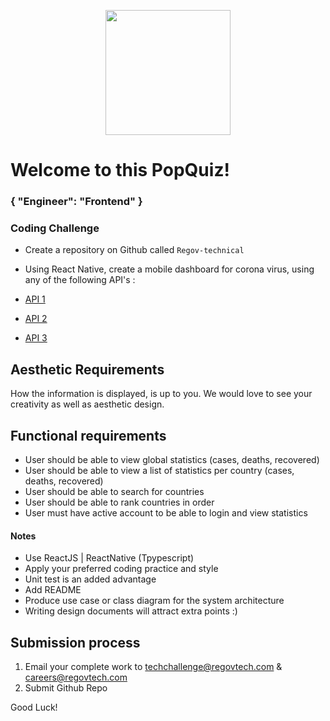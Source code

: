 <p align="center"> 
    <img src="https://regov-store.s3.ap-southeast-1.amazonaws.com/REGOV+Logo_CMYK.png" width="200" >
</p>

# Welcome to this PopQuiz!
### { "Engineer": "Frontend" }

### Coding Challenge

- Create a repository on Github called ``Regov-technical``

- Using React Native, create a mobile dashboard for corona virus, using any of the following API's :
 - [API 1 ](https://api-ninjas.com/api/covid19)
 - [API 2 ](https://postman-toolboxes.github.io/covid-19/#featured-collections)
 - [API 3 ](https://rapidapi.com/collection/coronavirus-covid-19)

## Aesthetic Requirements
How the information is displayed, is up to you. We would love to see your creativity as well as aesthetic design.
  
## Functional requirements
- User should be able to view global statistics (cases, deaths, recovered)
- User should be able to view a list of statistics per country (cases, deaths, recovered)
- User should be able to search for countries
- User should be able to rank countries in order
- User must have active account to be able to login and view statistics

#### Notes

- Use ReactJS | ReactNative (Tpypescript)
- Apply your preferred coding practice and style
- Unit test is an added advantage
- Add README
- Produce use case or class diagram for the system architecture 
- Writing design documents will attract extra points :)


## Submission process

1. Email your complete work to techchallenge@regovtech.com & careers@regovtech.com
2. Submit Github Repo

Good Luck!

